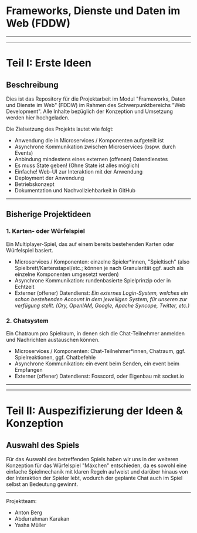 # Frameworks, Dienste und Daten im Web (FDDW)

***
***

# Teil I: Erste Ideen

## Beschreibung

Dies ist das Repository für die Projektarbeit im Modul "Frameworks, Daten und Dienste im Web" (FDDW) im Rahmen des Schwerpunktbereichs "Web Development". Alle Inhalte bezüglich der Konzeption und Umsetzung werden hier hochgeladen.

Die Zielsetzung des Projekts lautet wie folgt:

* Anwendung die in Microservices / Komponenten aufgeteilt ist
* Asynchrone Kommunikation zwischen Microservices (bspw. durch Events)
* Anbindung mindestens eines externen (offenen) Datendienstes
* Es muss State geben! (Ohne State ist alles möglich)
* Einfache! Web-UI zur Interaktion mit der Anwendung
* Deployment der Anwendung
* Betriebskonzept
* Dokumentation und Nachvollziehbarkeit in GitHub

***

## Bisherige Projektideen

### 1. Karten- oder Würfelspiel

Ein Multiplayer-Spiel, das auf einem bereits bestehenden Karten oder Würfelspiel basiert.

* Microservices / Komponenten: einzelne Spieler*innen, "Spieltisch" (also Spielbrett/Kartenstapel/etc.; können je nach Granularität ggf. auch als einzelne Komponenten umgesetzt werden)
* Asynchrone Kommunikation: rundenbasierte Spielprinzip oder in Echtzeit
* Externer (offener) Datendienst: _Ein externes Login-System, welches ein schon bestehenden Account in dem jeweiligen System, für unseren zur verfügung stellt. (Ory, OpenIAM, Google, Apache Syncope, Twitter, etc.)_

### 2. Chatsystem

Ein Chatraum pro Spielraum, in denen sich die Chat-Teilnehmer anmelden und Nachrichten austauschen können.

* Microservices / Komponenten: Chat-Teilnehmer*innen, Chatraum, ggf. Spielreaktionen, ggf. Chatbefehle
* Asynchrone Kommunikation: ein event beim Senden, ein event beim Empfangen
* Externer (offener) Datendienst: Fosscord, oder Eigenbau mit socket.io

***
***


# Teil II: Auspezifizierung der Ideen & Konzeption

## Auswahl des Spiels

Für das Auswahl des betreffenden Spiels haben wir uns in der weiteren Konzeption für das Würfelspiel "Mäxchen" entschieden, da es sowohl eine einfache Spielmechanik mit klaren Regeln aufweist und darüber hinaus von der Interaktion der Spieler lebt, wodurch der geplante Chat auch im Spiel selbst an Bedeutung gewinnt. 

***

Projektteam:

* Anton Berg
* Abdurrahman Karakan
* Yasha Müller
